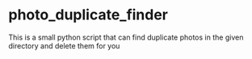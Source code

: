 # photo_duplicate_finder
This is a small python script that can find duplicate photos in the given directory and delete them for you
